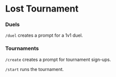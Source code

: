 # Lost Tournament

### Duels

`/duel` creates a prompt for a 1v1 duel.

### Tournaments

`/create` creates a prompt for tournament sign-ups.

`/start` runs the tournament.
